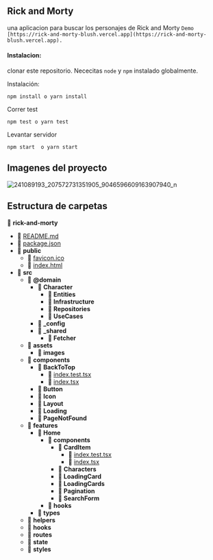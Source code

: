 

## Rick and Morty

una aplicacion para buscar los personajes de Rick and Morty
`
Demo [https://rick-and-morty-blush.vercel.app](https://rick-and-morty-blush.vercel.app).
`
#### Instalacion:  

clonar este repositorio. Nececitas `node` y `npm` instalado globalmente.


Instalación:
```
npm install o yarn install
```  

Correr test  
```
npm test o yarn test 
```
Levantar servidor
```
npm start  o yarn start 
```

## Imagenes del proyecto


![241089193_207572731351905_9046596609163907940_n](https://user-images.githubusercontent.com/8399289/131635527-9d7bfe4b-b726-4fe3-a570-b87ead393a4f.png)


## Estructura de carpetas

 📂 __rick\-and\-morty__
   - 📄 [README.md](README.md)
   - 📄 [package.json](package.json)
   - 📂 __public__
     - 📄 [favicon.ico](public/favicon.ico)
     - 📄 [index.html](public/index.html)
   - 📂 __src__
     - 📂 __@domain__
       - 📂 __Character__
         - 📂 __Entities__
         - 📂 __Infrastructure__
         - 📂 __Repositories__
         - 📂 __UseCases__
       - 📂 __\_config__
       - 📂 __\_shared__
         - 📂 __Fetcher__
     - 📂 __assets__
       - 📂 __images__
     - 📂 __components__
       - 📂 __BackToTop__
         - 📄 [index.test.tsx](src/components/BackToTop/index.test.tsx)
         - 📄 [index.tsx](src/components/BackToTop/index.tsx)
       - 📂 __Button__
       - 📂 __Icon__
       - 📂 __Layout__
       - 📂 __Loading__
       - 📂 __PageNotFound__
     - 📂 __features__
       - 📂 __Home__
         - 📂 __components__
           - 📂 __CardItem__
             - 📄 [index.test.tsx](src/features/Home/components/CardItem/index.test.tsx)
             - 📄 [index.tsx](src/features/Home/components/CardItem/index.tsx)    
           - 📂 __Characters__
           - 📂 __LoadingCard__
           - 📂 __LoadingCards__
           - 📂 __Pagination__
           - 📂 __SearchForm__
         - 📂 __hooks__
       - 📂 __types__
     - 📂 __helpers__
     - 📂 __hooks__
     - 📂 __routes__
     - 📂 __state__
     - 📂 __styles__